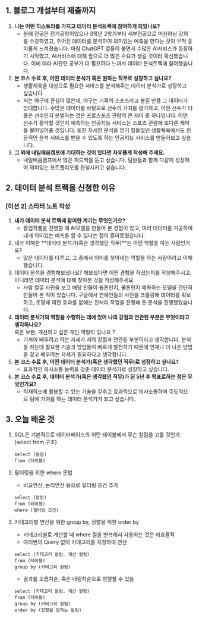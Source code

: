 ## 1. 블로그 개설부터 제출까지

1. **나는 어떤 히스토리를 가지고 데이터 분석트랙에 참여하게 되었나요?**
    - 원래 전공은 전기공학이었으나 3학년 2학기부터 세부전공으로 머신러닝 강의를 수강하였고, 주어진 데이터를 분석하여 의미있는 예측을 한다는 것이 무척 흥미롭게 느껴졌습니다. 마침 ChatGPT 열풍이 불면서 수많은 AI서비스가 등장하기 시작했고, AI서비스에 대해 앞으로 더 많은 수요가 생길 것이라 확신했습니다. 이에 따라 AI관련 공부가 더 필요하다 느껴서 데이터 분석트랙에 참여했습니다.
2. **본 코스 수료 후, 어떤 데이터 분석가 혹은 원하는 직무로 성장하고 싶나요?**
    - 생활체육을 대상으로 필요한 서비스를 분석해주는 데이터 분석가로 성장하고 싶습니다.
    - 저는 야구에 관심이 많은데, 야구는 기록의 스포츠라고 불릴 만큼 그 데이터가 방대합니다. 수많은 데이터를 바탕으로 선수의 가치를 평가하고, 어떤 선수가 더 좋은 선수인지 분별하는 것은 프로스포츠 관람의 큰 재미 중 하나입니다. 어떤 선수가 활약할 것인지 예측하는 인공지능 서비스는 스포츠 관람에 또다른 재미를 불어넣어줄 것입니다. 또한 자세한 분석을 얻기 힘들었던 생활체육에서도 전문적인 분석 서비스를 받을 수 있도록 하는 인공지능 서비스를 만들어보고 싶습니다.
3. **그 외에 내일배움캠프에 기대하는 것이 있다면 자유롭게 작성해 주세요.**
    - 내일배움캠프에서 많은 피드백을 듣고 싶습니다. 팀원들과 함께 다같이 성장하며 의미있는 포트폴리오를 완성시키고 싶습니다.

## 2. 데이터 분석 트랙을 신청한 이유

### [미션 2] 스타터 노트 작성

1. **내가 데이터 분석 트랙에 참여한 계기는 무엇인가요?**
    - 졸업작품을 진행할 때 AI모델을 만들어 본 경험이 있고, 여러 데이터를 가공하여 내게 의미있는 예측을 할 수 있다는 점이 흥미로웠습니다.
2. 내가 이해한 **데이터 분석가(혹은 생각했던 직무)**는 어떤 역할을 하는 사람인가요?
    - 많은 데이터를 다루고, 그 중에서 의미를 찾아내는 역할을 하는 사람이라고 이해했습니다.
3. 데이터 분석을 경험해보셨나요? 해보셨다면 어떤 경험을 하셨는지를 작성해주시고,  
    아니라면 데이터 분석에 대해 찾아본 것을 작성해주세요.  
    - 사람 얼굴 사진을 보고 해당 인물이 웜톤인지, 쿨톤인지 예측하는 모델을 간단히 만들어 본 적이 있습니다. 구글에서 연예인들의 사진을 크롤링해 데이터를 확보하고, 조명에 의한 효과를 없애는 전처리 작업을 진행해 톤 분석을 진행했었습니다.
4. **데이터 분석가의 역할을 수행하는 데에 있어 나의 강점과 연관된 부분은 무엇이라고 생각하나요?**  
    혹은 보완, 개선하고 싶은 개인 역량이 있나요 ?  
    - 기꺼이 배우려고 하는 자세가 저의 강점과 연관된 부분이라고 생각합니다. 분석을 하는데 필요한 기술과 방법들이 빠르게 발전하기 때문에 언제나 더 나은 방법을 찾고 배우려는 자세가 필요하다고 생각합니다.
5. **본 코스 수료 후, 어떤 데이터 분석가(혹은 생각했던 직무)로 성장하고 싶나요?**
    - 효과적인 의사소통 능력을 갖춘 데이터 분석가로 성장하고 싶습니다.
6. **본 코스 수료 후, 데이터 분석가(혹은 생각했던 직무)가 된 5년 후 목표로하는 점은 무엇인가요?**
    - 적재적소에 활용할 수 있는 기술을 갖추고 효과적으로 의사소통하며 주도적으로 팀에 기여를 하는 데이터 분석가가 되고 싶습니다.

## 3. 오늘 배운 것

1. SQL은 기본적으로 데이터베이스의 어떤 테이블에서 무슨 칼럼을 고를 것인가. (select from 구조)
    
    ```null
    select (칼럼)
    from (테이블)
    ```
    
2. 필터링을 위한 where 문법  
    - 비교연산, 논리연산 등으로 필터링 조건 추가
    
    ```null
    select (칼럼)
    from (테이블)
    where (필터링 조건)
    ```
    
3. 카테고리별 연산을 위한 group by, 정렬을 위한 order by
    
    - 카테고리별로 계산할 때 where 절을 반복해서 사용하는 것은 비효율적
    - 여러번의 Query 없이 카테고리를 지정하여 연산
    
    ```null
    select (카테고리 칼럼, 계산 컬럼)
    from (테이블)
    group by (카테고리 칼럼)
    ```
    
    - 결과를 오름차순, 혹은 내림차순으로 정렬할 수 있음
    
    ```null
    select (카테고리 칼럼, 계산 컬럼)
    from (테이블)
    group by (카테고리 칼럼)
    order by (정렬을 원하는 칼럼)
    ```
